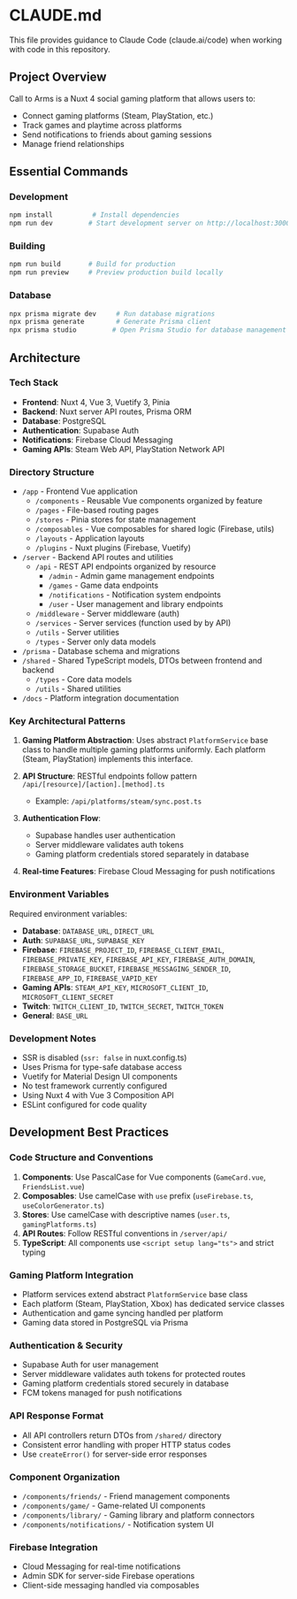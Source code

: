 # CLAUDE.md

This file provides guidance to Claude Code (claude.ai/code) when working with code in this repository.

## Project Overview

Call to Arms is a Nuxt 4 social gaming platform that allows users to:

- Connect gaming platforms (Steam, PlayStation, etc.)
- Track games and playtime across platforms
- Send notifications to friends about gaming sessions
- Manage friend relationships

## Essential Commands

### Development

```bash
npm install          # Install dependencies
npm run dev         # Start development server on http://localhost:3000
```

### Building

```bash
npm run build       # Build for production
npm run preview     # Preview production build locally
```

### Database

```bash
npx prisma migrate dev     # Run database migrations
npx prisma generate        # Generate Prisma client
npx prisma studio         # Open Prisma Studio for database management
```

## Architecture

### Tech Stack

- **Frontend**: Nuxt 4, Vue 3, Vuetify 3, Pinia
- **Backend**: Nuxt server API routes, Prisma ORM
- **Database**: PostgreSQL
- **Authentication**: Supabase Auth
- **Notifications**: Firebase Cloud Messaging
- **Gaming APIs**: Steam Web API, PlayStation Network API

### Directory Structure

- `/app` - Frontend Vue application
  - `/components` - Reusable Vue components organized by feature
  - `/pages` - File-based routing pages
  - `/stores` - Pinia stores for state management
  - `/composables` - Vue composables for shared logic (Firebase, utils)
  - `/layouts` - Application layouts
  - `/plugins` - Nuxt plugins (Firebase, Vuetify)
- `/server` - Backend API routes and utilities
  - `/api` - REST API endpoints organized by resource
    - `/admin` - Admin game management endpoints
    - `/games` - Game data endpoints
    - `/notifications` - Notification system endpoints
    - `/user` - User management and library endpoints
  - `/middleware` - Server middleware (auth)
  - `/services` - Server services (function used by by API)
  - `/utils` - Server utilities
  - `/types` - Server only data models
- `/prisma` - Database schema and migrations
- `/shared` - Shared TypeScript models, DTOs between frontend and backend
  - `/types` - Core data models
  - `/utils` - Shared utilities
- `/docs` - Platform integration documentation

### Key Architectural Patterns

1. **Gaming Platform Abstraction**: Uses abstract `PlatformService` base class to handle multiple gaming platforms uniformly. Each platform (Steam, PlayStation) implements this interface.

2. **API Structure**: RESTful endpoints follow pattern `/api/[resource]/[action].[method].ts`

   - Example: `/api/platforms/steam/sync.post.ts`

3. **Authentication Flow**:

   - Supabase handles user authentication
   - Server middleware validates auth tokens
   - Gaming platform credentials stored separately in database

4. **Real-time Features**: Firebase Cloud Messaging for push notifications

### Environment Variables

Required environment variables:

- **Database**: `DATABASE_URL`, `DIRECT_URL`
- **Auth**: `SUPABASE_URL`, `SUPABASE_KEY`
- **Firebase**: `FIREBASE_PROJECT_ID`, `FIREBASE_CLIENT_EMAIL`, `FIREBASE_PRIVATE_KEY`, `FIREBASE_API_KEY`, `FIREBASE_AUTH_DOMAIN`, `FIREBASE_STORAGE_BUCKET`, `FIREBASE_MESSAGING_SENDER_ID`, `FIREBASE_APP_ID`, `FIREBASE_VAPID_KEY`
- **Gaming APIs**: `STEAM_API_KEY`, `MICROSOFT_CLIENT_ID`, `MICROSOFT_CLIENT_SECRET`
- **Twitch**: `TWITCH_CLIENT_ID`, `TWITCH_SECRET`, `TWITCH_TOKEN`
- **General**: `BASE_URL`

### Development Notes

- SSR is disabled (`ssr: false` in nuxt.config.ts)
- Uses Prisma for type-safe database access
- Vuetify for Material Design UI components
- No test framework currently configured
- Using Nuxt 4 with Vue 3 Composition API
- ESLint configured for code quality

## Development Best Practices

### Code Structure and Conventions

1. **Components**: Use PascalCase for Vue components (`GameCard.vue`, `FriendsList.vue`)
2. **Composables**: Use camelCase with `use` prefix (`useFirebase.ts`, `useColorGenerator.ts`)
3. **Stores**: Use camelCase with descriptive names (`user.ts`, `gamingPlatforms.ts`)
4. **API Routes**: Follow RESTful conventions in `/server/api/`
5. **TypeScript**: All components use `<script setup lang="ts">` and strict typing

### Gaming Platform Integration

- Platform services extend abstract `PlatformService` base class
- Each platform (Steam, PlayStation, Xbox) has dedicated service classes
- Authentication and game syncing handled per platform
- Gaming data stored in PostgreSQL via Prisma

### Authentication & Security

- Supabase Auth for user management
- Server middleware validates auth tokens for protected routes
- Gaming platform credentials stored securely in database
- FCM tokens managed for push notifications

### API Response Format

- All API controllers return DTOs from `/shared/` directory
- Consistent error handling with proper HTTP status codes
- Use `createError()` for server-side error responses

### Component Organization

- `/components/friends/` - Friend management components
- `/components/game/` - Game-related UI components
- `/components/library/` - Gaming library and platform connectors
- `/components/notifications/` - Notification system UI

### Firebase Integration

- Cloud Messaging for real-time notifications
- Admin SDK for server-side Firebase operations
- Client-side messaging handled via composables
